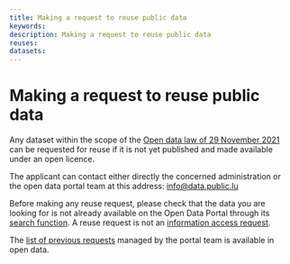 ```yaml
---
title: Making a request to reuse public data
keywords:
description: Making a request to reuse public data
reuses:
datasets:
---
```


# Making a request to reuse public data

Any dataset within the scope of the [Open data law of 29 November 2021](https://legilux.public.lu/eli/etat/leg/loi/2021/11/29/a836/jo) can be requested for reuse if it is not yet published and made available under an open licence.

The applicant can contact either directly the concerned administration or the open data portal team at this address: [info@data.public.lu](mailto:info@data.public.lu)

Before making any reuse request, please check that the data you are looking for is not already available on the Open Data Portal through its [search function](/en/datasets/).
A reuse request is not an [information access request](https://guichet.public.lu/fr/citoyens/citoyennete/acces-information/acces-informations-institutions/communication-document-administrations.html).

The [list of previous requests](/en/datasets/requests-for-publication-of-data-in-open-data/) managed by the portal team is available in open data.
